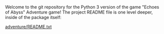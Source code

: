 Welcome to the git repository for the Python 3 version of the game "Echoes of Abyss" Adventure game!
The project README file is one level deeper, inside of the package itself:

[adventure/README.txt](adventure/README.txt)
